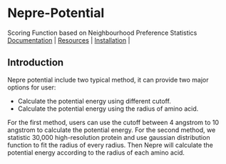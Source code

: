 # Nepre-Potential
Scoring Function based on Neighbourhood Preference Statistics  
[Documentation](https://www.baidu.com) |
[Resources](https://www.baidu.com) |
[Installation](https://www.baidu.com) |


Introduction
-----------
Nepre potential include two typical method, it can provide two major options for user:
* Calculate the potential energy using different cutoff.
* Calculate the potential energy using the radius of amino acid. 

For the first method, users can use the cutoff between 4 angstrom to 10 angstrom to calculate the potential energy.
For the second method, we statistic 30,000 high-resolution protein and use gaussian distribution function to fit the radius
of every radius. Then Nepre will calculate the potential energy according to the radius of each amino acid.
